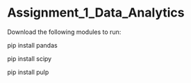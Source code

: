 # Assignment_1_Data_Analytics

Download the following modules to run:

pip install pandas

pip install scipy

pip install pulp
